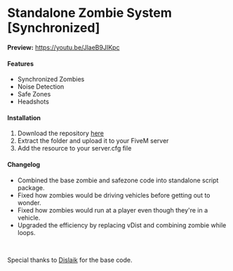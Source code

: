 <h1>Standalone Zombie System [Synchronized]</h1>

<strong>Preview:</strong> https://youtu.be/JlaeB9JIKpc

<h4>Features</h4>

<ul>
    <li>Synchronized Zombies</li>
    <li>Noise Detection</li>
    <li>Safe Zones</li>
    <li>Headshots</li>
</ul>

<h4>Installation</h4>

<ol>
  <li>Download the repository <a href="https://github.com/WeponzTV/Standalone-Zombie-System">here</a></li>
  <li>Extract the folder and upload it to your FiveM server</li>
  <li>Add the resource to your server.cfg file</li>
</ol>

<h4>Changelog</h4>

<ul>
  <li>Combined the base zombie and safezone code into standalone script package.</li>
  <li>Fixed how zombies would be driving vehicles before getting out to wonder.</li>
  <li>Fixed how zombies would run at a player even though they're in a vehicle.</li>
  <li>Upgraded the efficiency by replacing vDist and combining zombie while loops.</li>
</ul>

<br>

Special thanks to <a href="https://github.com/Dislaik">Dislaik</a> for the base code.
